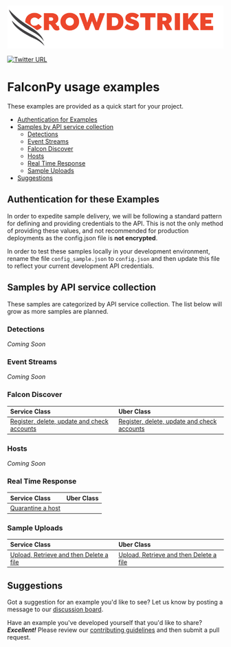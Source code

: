 ![CrowdStrike Falcon](https://raw.githubusercontent.com/CrowdStrike/falconpy/main/docs/asset/cs-logo.png) 

[![Twitter URL](https://img.shields.io/twitter/url?label=Follow%20%40CrowdStrike&style=social&url=https%3A%2F%2Ftwitter.com%2FCrowdStrike)](https://twitter.com/CrowdStrike)

# FalconPy usage examples
These examples are provided as a quick start for your project.

+ [Authentication for Examples](#authentication-for-these-examples)
+ [Samples by API service collection](#samples-by-api-service-collection)
    - [Detections](#detections)
    - [Event Streams](#event-streams)
    - [Falcon Discover](#falcon-discover)
    - [Hosts](#hosts)
    - [Real Time Response](#real-time-response)
    - [Sample Uploads](#sample-uploads)
+ [Suggestions](#suggestions)

## Authentication for these Examples
In order to expedite sample delivery, we will be following a standard pattern for defining and providing credentials to the API.
This is not the only method of providing these values, and not recommended for production deployments as the config.json file is
**not encrypted**.

In order to test these samples locally in your development environment, rename the file `config_sample.json` to `config.json` and then
update this file to reflect your current development API credentials.

## Samples by API service collection
These samples are categorized by API service collection. The list below will grow as more samples are planned.

### Detections
_Coming Soon_

### Event Streams
_Coming Soon_

### Falcon Discover
| Service Class | Uber Class |
| :--- | :--- |
| [Register, delete, update and check accounts](discover_aws/manage_discover_accounts_service.py) | [Register, delete, update and check accounts](discover_aws/manage_discover_accounts_uber.py) |

### Hosts
_Coming Soon_

### Real Time Response
| Service Class | Uber Class |
| :--- | :--- |
| [Quarantine a host](real_time_response/quarantine_hosts.py) | |

### Sample Uploads
| Service Class | Uber Class |
| :--- | :--- |
| [Upload, Retrieve and then Delete a file](sample_uploads/sample_uploads_service.py) | [Upload, Retrieve and then Delete a file](sample_uploads/sample_uploads_uber.py) |

## Suggestions
Got a suggestion for an example you'd like to see? Let us know by posting a message to our [discussion board](https://github.com/CrowdStrike/falconpy/discussions).

Have an example you've developed yourself that you'd like to share?  **_Excellent!_** Please review our [contributing guidelines](/CONTRIBUTING.md) and then submit a pull request.